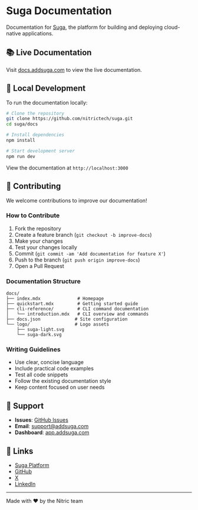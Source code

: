# Suga Documentation

Documentation for [Suga](https://addsuga.com), the platform for building and deploying cloud-native applications.

## 📚 Live Documentation

Visit [docs.addsuga.com](https://docs.addsuga.com) to view the live documentation.

## 🚀 Local Development

To run the documentation locally:

```bash
# Clone the repository
git clone https://github.com/nitrictech/suga.git
cd suga/docs

# Install dependencies
npm install

# Start development server
npm run dev
```

View the documentation at `http://localhost:3000`

## 📝 Contributing

We welcome contributions to improve our documentation!

### How to Contribute

1. Fork the repository
2. Create a feature branch (`git checkout -b improve-docs`)
3. Make your changes
4. Test your changes locally
5. Commit (`git commit -am 'Add documentation for feature X'`)
6. Push to the branch (`git push origin improve-docs`)
7. Open a Pull Request

### Documentation Structure

```
docs/
├── index.mdx              # Homepage
├── quickstart.mdx         # Getting started guide
├── cli-reference/         # CLI command documentation
│   └── introduction.mdx   # CLI overview and commands
├── docs.json             # Site configuration
└── logo/                 # Logo assets
    ├── suga-light.svg
    └── suga-dark.svg
```

### Writing Guidelines

- Use clear, concise language
- Include practical code examples
- Test all code snippets
- Follow the existing documentation style
- Keep content focused on user needs

## 🤝 Support

- **Issues**: [GitHub Issues](https://github.com/nitrictech/suga/issues)
- **Email**: [support@addsuga.com](mailto:support@addsuga.com)
- **Dashboard**: [app.addsuga.com](https://app.addsuga.com)

## 🔗 Links

- [Suga Platform](https://addsuga.com)
- [GitHub](https://github.com/nitrictech/suga)
- [X](https://x.com/sugasrc)
- [LinkedIn](https://www.linkedin.com/company/nitrictech)

---

Made with ❤️ by the Nitric team
